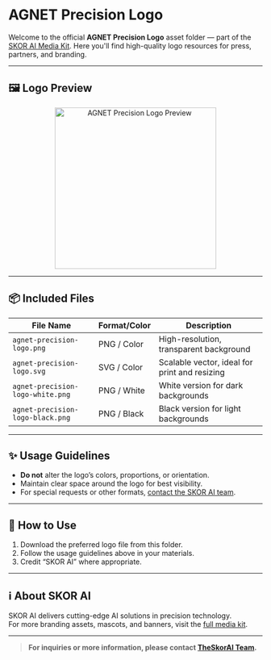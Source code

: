 # AGNET Precision Logo

Welcome to the official **AGNET Precision Logo** asset folder — part of the [SKOR AI Media Kit](https://github.com/TheSkorAI/SKOR-AI). Here you'll find high-quality logo resources for press, partners, and branding.

---

## 🖼️ Logo Preview

<p align="center">
  <img src="agnet-precision-logo.png" alt="AGNET Precision Logo Preview" width="320"/>
</p>

---

## 📦 Included Files

| File Name                         | Format/Color   | Description                          |
| ---------------------------------- | -------------- | ------------------------------------ |
| `agnet-precision-logo.png`         | PNG / Color    | High-resolution, transparent background |
| `agnet-precision-logo.svg`         | SVG / Color    | Scalable vector, ideal for print and resizing |
| `agnet-precision-logo-white.png`   | PNG / White    | White version for dark backgrounds   |
| `agnet-precision-logo-black.png`   | PNG / Black    | Black version for light backgrounds  |

---

## ✨ Usage Guidelines

- **Do not** alter the logo’s colors, proportions, or orientation.
- Maintain clear space around the logo for best visibility.
- For special requests or other formats, [contact the SKOR AI team](mailto:info@skor.ai).

---

## 🚀 How to Use

1. Download the preferred logo file from this folder.
2. Follow the usage guidelines above in your materials.
3. Credit “SKOR AI” where appropriate.

---

## ℹ️ About SKOR AI

SKOR AI delivers cutting-edge AI solutions in precision technology.  
For more branding assets, mascots, and banners, visit the [full media kit](https://github.com/TheSkorAI/SKOR-AI).

---

> **For inquiries or more information, please contact [TheSkorAI Team](mailto:info@skor.ai).**
